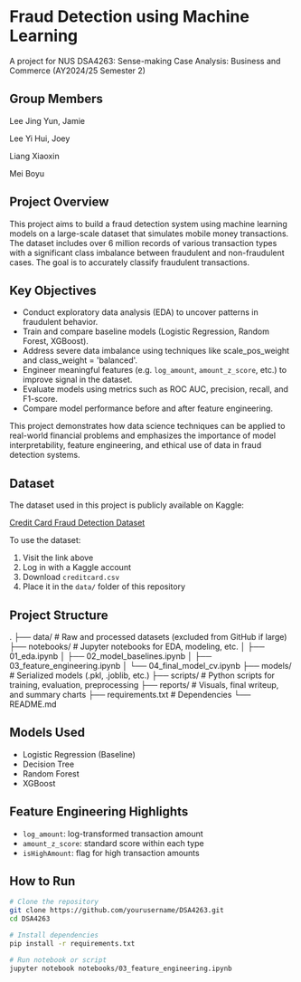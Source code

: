 # Fraud Detection using Machine Learning
A project for NUS DSA4263: Sense-making Case Analysis: Business and Commerce (AY2024/25 Semester 2)

## Group Members
Lee Jing Yun, Jamie

Lee Yi Hui, Joey

Liang Xiaoxin

Mei Boyu

## Project Overview
This project aims to build a fraud detection system using machine learning models on a large-scale dataset that simulates mobile money transactions. The dataset includes over 6 million records of various transaction types with a significant class imbalance between fraudulent and non-fraudulent cases. The goal is to accurately classify fraudulent transactions.

## Key Objectives
- Conduct exploratory data analysis (EDA) to uncover patterns in fraudulent behavior.
- Train and compare baseline models (Logistic Regression, Random Forest, XGBoost).
- Address severe data imbalance using techniques like scale_pos_weight and class_weight = 'balanced'.
- Engineer meaningful features (e.g. `log_amount`, `amount_z_score`, etc.) to improve signal in the dataset.
- Evaluate models using metrics such as ROC AUC, precision, recall, and F1-score.
- Compare model performance before and after feature engineering.

This project demonstrates how data science techniques can be applied to real-world financial problems and emphasizes the importance of model interpretability, feature engineering, and ethical use of data in fraud detection systems.

## Dataset

The dataset used in this project is publicly available on Kaggle:

 [Credit Card Fraud Detection Dataset](https://www.kaggle.com/datasets/mlg-ulb/creditcardfraud)

To use the dataset:
1. Visit the link above
2. Log in with a Kaggle account
3. Download `creditcard.csv`
4. Place it in the `data/` folder of this repository

## Project Structure

.
├── data/                    # Raw and processed datasets (excluded from GitHub if large)
├── notebooks/              # Jupyter notebooks for EDA, modeling, etc.
│   ├── 01_eda.ipynb
│   ├── 02_model_baselines.ipynb
│   ├── 03_feature_engineering.ipynb
│   └── 04_final_model_cv.ipynb
├── models/                 # Serialized models (.pkl, .joblib, etc.)
├── scripts/                # Python scripts for training, evaluation, preprocessing
├── reports/                # Visuals, final writeup, and summary charts
├── requirements.txt        # Dependencies
└── README.md

## Models Used
- Logistic Regression (Baseline)
- Decision Tree
- Random Forest
- XGBoost

## Feature Engineering Highlights
- `log_amount`: log-transformed transaction amount
- `amount_z_score`: standard score within each type
- `isHighAmount`: flag for high transaction amounts

## How to Run
```bash
# Clone the repository
git clone https://github.com/yourusername/DSA4263.git
cd DSA4263

# Install dependencies
pip install -r requirements.txt

# Run notebook or script
jupyter notebook notebooks/03_feature_engineering.ipynb
